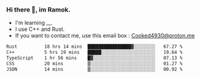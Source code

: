 ### Hi there 👋, im Ramok.

- I'm learning __.
- I use C++ and Rust.
- If you want to contact me, use this email box : Cooked4930@proton.me

<!--START_SECTION:waka-->

```txt
Rust          18 hrs 14 mins  ████████████████▓░░░░░░░░   67.27 %
C++           5 hrs 19 mins   █████░░░░░░░░░░░░░░░░░░░░   19.64 %
TypeScript    1 hr 56 mins    █▓░░░░░░░░░░░░░░░░░░░░░░░   07.13 %
CSS           20 mins         ▒░░░░░░░░░░░░░░░░░░░░░░░░   01.27 %
JSON          14 mins         ▒░░░░░░░░░░░░░░░░░░░░░░░░   00.92 %
```

<!--END_SECTION:waka-->
